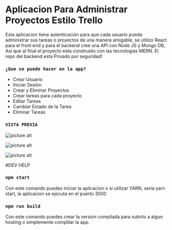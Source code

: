# Aplicacion Para Administrar Proyectos Estilo Trello
Esta aplicacion tiene autenticación para que cada usuario pueda administrar sus tareas o proyectos de una manera amigable,
se utilizo React para el front end y para el backend cree una API con Node JS y Mongo DB, Asi que al final el proyecto esta construido con las tecnologias MERN. El repo del backend esta Privado por seguridad!


### `¿Que se puede hacer en la app?`

* Crear Usuario
* Iniciar Sesión
* Crear y Eliminar Proyectos
* Crear tareas para cada proyecto
* Editar Tareas
* Cambiar Estado de la Tarea
* Eliminar Tareas

### `VISTA PREVIA`
![picture alt](https://firebasestorage.googleapis.com/v0/b/proyectos-607ad.appspot.com/o/task-mern1.png?alt=media&token=39309712-dd83-4560-8141-a9c3303ac597)

![picture alt](https://firebasestorage.googleapis.com/v0/b/proyectos-607ad.appspot.com/o/task-mern2.png?alt=media&token=222e3b7b-41a9-4152-b828-ada9ea094fb1)

![picture alt](https://firebasestorage.googleapis.com/v0/b/proyectos-607ad.appspot.com/o/task-mern3.png?alt=media&token=4f9dff7b-865a-4146-8cae-88570288afa5)

#DEV HELP
### `npm start`

Con este comando puedes iniciar la aplicacion o si utilizar YARN, seria yarn start, la aplicacion se ejecuta en el puerto 3000

### `npm run build`
Con este comando puedes crear la version compilada para subirlo a algun hosting o simplemente complilar la app.
